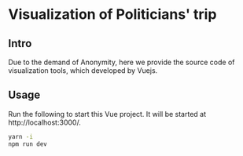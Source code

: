 # Visualization of Politicians' trip

## Intro

Due to the demand of Anonymity, here we provide the source code of visualization tools, which developed by Vuejs.

## Usage

Run the following to start this  Vue project. It will be started at http://localhost:3000/. 

```bash
yarn -i
npm run dev
```